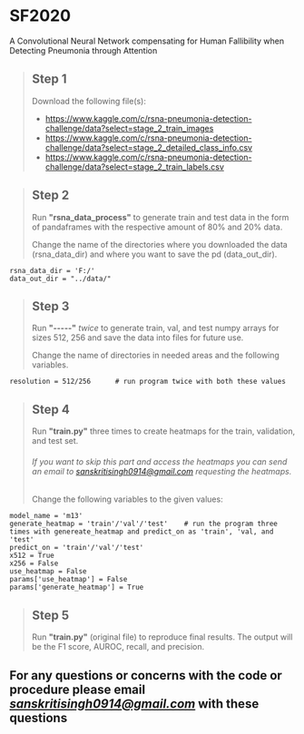 # SF2020
A Convolutional Neural Network compensating for Human Fallibility when Detecting Pneumonia through Attention

> ## Step 1
> Download the following file(s):
> - https://www.kaggle.com/c/rsna-pneumonia-detection-challenge/data?select=stage_2_train_images
> - https://www.kaggle.com/c/rsna-pneumonia-detection-challenge/data?select=stage_2_detailed_class_info.csv
> - https://www.kaggle.com/c/rsna-pneumonia-detection-challenge/data?select=stage_2_train_labels.csv

> ## Step 2
> Run **"rsna_data_process"** to generate train and test data in the form of pandaframes with the respective amount of 80% and 20% data.
>
> Change the name of the directories where you downloaded the data (rsna_data_dir) and where you want to save the pd (data_out_dir).

    rsna_data_dir = 'F:/'
    data_out_dir = "../data/"
    
    
> ## Step 3
>  Run **"-----"** *twice* to generate train, val, and test numpy arrays for sizes 512, 256 and save the data into files for future use. 
>
> Change the name of directories in needed areas and the following variables.

    resolution = 512/256      # run program twice with both these values

> ## Step 4
> Run **"train.py"** three times to create heatmaps for the train, validation, and test set. 
> ###### If you want to skip this part and access the heatmaps you can send an email to *sanskritisingh0914@gmail.com* requesting the heatmaps.
> 
> Change the following variables to the given values:

    model_name = 'm13'
    generate_heatmap = 'train'/'val'/'test'    # run the program three times with genereate_heatmap and predict_on as 'train', 'val, and 'test'
    predict_on = 'train'/'val'/'test'
    x512 = True
    x256 = False
    use_heatmap = False
    params['use_heatmap'] = False
    params['generate_heatmap'] = True

> ## Step 5
> Run **"train.py"** (original file) to reproduce final results. The output will be the F1 score, AUROC, recall, and precision.

## For any questions or concerns with the code or procedure please email *sanskritisingh0914@gmail.com* with these questions
